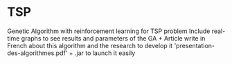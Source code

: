 # TSP

Genetic Algorithm with reinforcement learning for TSP problem Include real-time graphs to see results and parameters of the GA + Article write in French about this algorithm and the research to develop it 'presentation-des-algorithmes.pdf' + .jar to launch it easily
